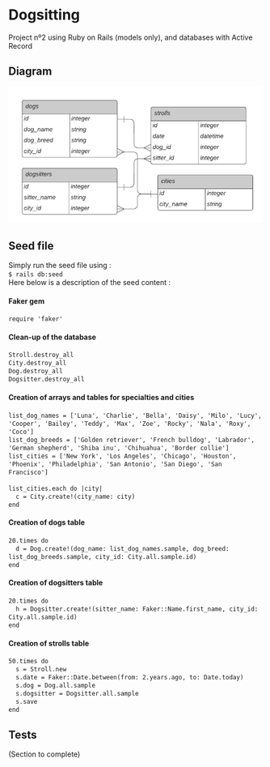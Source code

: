 # Dogsitting

Project nº2 using Ruby on Rails (models only), and databases with Active Record

## Diagram

<img src=/Diagram_ER_Dogsitting.png width="600">

## Seed file

Simply run the seed file using :  
`$ rails db:seed`  
Here below is a description of the seed content :

#### Faker gem
```
require 'faker'
```
#### Clean-up of the database
```
Stroll.destroy_all
City.destroy_all
Dog.destroy_all  
Dogsitter.destroy_all
```
#### Creation of arrays and tables for specialties and cities
```
list_dog_names = ['Luna', 'Charlie', 'Bella', 'Daisy', 'Milo', 'Lucy', 'Cooper', 'Bailey', 'Teddy', 'Max', 'Zoe', 'Rocky', 'Nala', 'Roxy', 'Coco']
list_dog_breeds = ['Golden retriever', 'French bulldog', 'Labrador', 'German shepherd', 'Shiba inu', 'Chihuahua', 'Border collie']
list_cities = ['New York', 'Los Angeles', 'Chicago', 'Houston', 'Phoenix', 'Philadelphia', 'San Antonio', 'San Diego', 'San Francisco']

list_cities.each do |city| 
  c = City.create!(city_name: city)
end
```
#### Creation of dogs table
```
20.times do
  d = Dog.create!(dog_name: list_dog_names.sample, dog_breed: list_dog_breeds.sample, city_id: City.all.sample.id)
end
```
#### Creation of dogsitters table
```
20.times do
  h = Dogsitter.create!(sitter_name: Faker::Name.first_name, city_id: City.all.sample.id)
end
```
#### Creation of strolls table
```
50.times do
  s = Stroll.new
  s.date = Faker::Date.between(from: 2.years.ago, to: Date.today)
  s.dog = Dog.all.sample
  s.dogsitter = Dogsitter.all.sample
  s.save
end
```

## Tests
(Section to complete)
